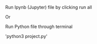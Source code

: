 Run Ipynb (Jupyter) file by clicking run all


Or 


Run Python file through terminal 

'python3 project.py'
